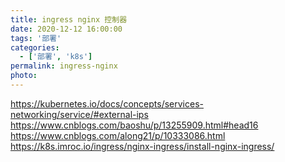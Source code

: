 ```yaml
---
title: ingress nginx 控制器
date: 2020-12-12 16:00:00
tags: '部署'
categories:
  - ['部署', 'k8s']
permalink: ingress-nginx
photo:
---
```


https://kubernetes.io/docs/concepts/services-networking/service/#external-ips
https://www.cnblogs.com/baoshu/p/13255909.html#head16
https://www.cnblogs.com/along21/p/10333086.html
https://k8s.imroc.io/ingress/nginx-ingress/install-nginx-ingress/

